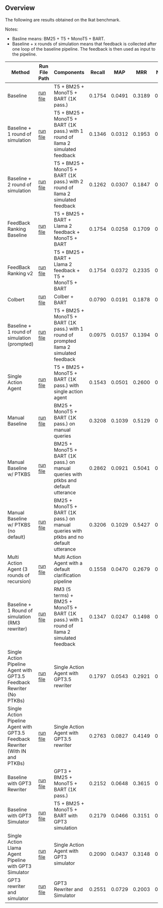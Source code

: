 ## Overview

The following are results obtained on the Ikat benchmark.

Notes:

- Basline means: BM25 + T5 + MonoT5 + BART.
- Baseline + x rounds of simulation means that feedback is collected after one loop of the baseline pipeline. The feedback is then used as input to the pipeline.

| Method | Run File Path | Components | Recall | MAP | MRR | NDCG | NDCG @ 3 | 
| -------- | -------- | -------- | -------- | -------- | -------- | -------- | -------- |
| Baseline   | [run file](../data/generated_conversations/bm25_t5_monot5_bart/bm25_t5_monot5_bart.run) | T5 + BM25 + MonoT5 + BART (1K pass.)  | 0.1754   | 0.0491   | 0.3189  | 0.1447  | 0.1546  |
| Baseline + 1 round of simulation   | [run file](../data/generated_conversations/bm25_t5_t5_bart_llama2_1round/bm25_t5_t5_bart_llama2_1round.run) | T5 + BM25 + MonoT5 + BART (1K pass.) with 1 round of llama 2 simulated feedback  | 0.1346  | 0.0312   | 0.1953  | 0.0774  | 0.0842  |
| Baseline + 2 round of simulation   | [run file](../data/generated_conversations/bm25_t5_t5_bart_llama2_2round/bm25_t5_t5_bart_llama2_2round.run) | T5 + BM25 + MonoT5 + BART (1K pass.) with 2 round of llama 2 simulated feedback  | 0.1262 | 0.0307   | 0.1847  | 0.0922  | 0.0832 |
| FeedBack Ranking Baseline   | [run file](../data/generated_conversations/bm25_t5_bart_llama2_t5_bart/bm25_t5_bart_llama2_t5_bart.run) | T5 + BM25 + BART + Llama 2 feedback + MonoT5 + BART  | 0.1754 | 0.0258   | 0.1709  | 0.1074  | 0.0596 |
| FeedBack Ranking v2   | [run file](../data/generated_conversations/bm25_t5_monot5_bart_llama2_t5_monot5_bart/bm25_t5_monot5_bart_llama2_t5_monot5_bart.run) | T5 + BM25 + BART + Llama 2 feedback + T5 + MonoT5 + BART  | 0.1754 | 0.0372 | 0.2335  | 0.1241  | 0.1096 |
| Colbert   | [run file](../data/generated_conversations/colbert_bart/colbert_bart.run) | Colber + BART  | 0.0790 | 0.0191 | 0.1878  | 0.0603  | 0.0736 |
| Baseline + 1 round of simulation (prompted)   | [run file](../data/generated_conversations/prompted_simulation_baseline/prompted_simulation_baseline.run) | T5 + BM25 + MonoT5 + BART (1K pass.) with 1 round of prompted llama 2 simulated feedback  | 0.0975 | 0.0157 | 0.1394  | 0.0676  | 0.0628 |
| Single Action Agent   | [run file](../data/generated_conversations/single_action_agent/single_action_agent.run) | T5 + BM25 + MonoT5 + BART (1K pass.) with single action agent  | 0.1543 | 0.0501 | 0.2600  | 0.1280  | 0.1293 |
| Manual Baseline   | [run file](../data/generated_conversations/manual_baseline/manual_baseline.run) | BM25 + MonoT5 + BART (1K pass.) on manual queries | 0.3208 | 0.1039 | 0.5129  | 0.2645  | 0.2726 |
| Manual Baseline w/ PTKBS   | [run file](../data/generated_conversations/manual_baseline_with_ptkbs/manual_baseline_with_ptkbs.run) | BM25 + MonoT5 + BART (1K pass.) on manual queries with ptkbs and default utterance | 0.2862 | 0.0921 | 0.5041  | 0.2411  | 0.2348 |
| Manual Baseline w/ PTKBS (no default)   | [run file](../data/generated_conversations/manual_baseline_with_ptkbs_no_default/manual_baseline_with_ptkbs_no_default.run) | BM25 + MonoT5 + BART (1K pass.) on manual queries with ptkbs and no default utterance | 0.3206 | 0.1029 | 0.5427  | 0.2634  | 0.2830 |
| Multi Action Agent (3 rounds of recursion)   | [run file](../data/generated_conversations/multi_action_agent/multi_action_agent.run) | Multi Action Agent with a default clarification pipeline | 0.1558 | 0.0470 | 0.2679  | 0.1278  | 0.1379 |
| Baseline + 1 Round of simulation (RM3 rewriter)   | [run file](../data/generated_conversations/tuned_simulation_baseline_With_rm3_rewriter/tuned_simulation_baseline_with_rm3_rewriter.run) | RM3 (5 terms) + BM25 + MonoT5 + BART (1K pass.) with 1 round of llama 2 simulated feedback | 0.1347 | 0.0247 | 0.1498  | 0.0932  | 0.0659 |
| Single Action Pipeline Agent with GPT3.5 Feedback Rewriter (No PTKBs)   | [run file](../data/generated_conversations/single_action_agent_pipeline_with_feedback_rewriter/single_action_agent_pipeline_with_feedback_rewriter.run) | Single Action Agent with GPT3.5 rewriter | 0.1797 | 0.0543 | 0.2921  | 0.1439  | 0.1431 |
| Single Action Pipeline Agent with GPT3.5 Feedback Rewriter (With IN and PTKBs)   | [run file](../data/generated_conversations/single_action_agent_pipeline_with_feedback_rewriter_v2/single_action_agent_pipeline_with_feedback_rewriter_v2.run) | Single Action Agent with GPT3.5 rewriter | 0.2763 | 0.0827 | 0.4149  | 0.2139  | 0.2175 |
| Baseline with GPT3 Rewriter   | [run file](../data/generated_conversations/standard_baseline_gpt3_rewriter/standard_baseline_gpt3_rewriter.run) | GPT3 + BM25 + MonoT5 + BART (1K pass.) | 0.2152 | 0.0648 | 0.3615  | 0.1755  | 0.1787 |
| Baseline with GPT3 Simulator  | [run file](../data/generated_conversations/gpt3_simulation_baseline/gpt3_simulation_baseline.run) | T5 + BM25 + MonoT5 + BART with GPT3 simulation | 0.2179 | 0.0466 | 0.3151  | 0.1490  | 0.1279 |
| Single Action Llama Agent Pipeline with GPT3 Simulator  | [run file](../data/generated_conversations/single_action_agent_with_gpt3/single_action_agent_with_gpt3.run) | Single Action Agent with GPT3 simulator | 0.2090 | 0.0437 | 0.3148  | 0.1483  | 0.1362 |
| GPT3 rewriter and simulator  | [run file](../data/generated_conversations/openai_rewriter_and_simulator/openai_rewriter_and_simulator.run) | GPT3 Rewriter and Simulator | 0.2551 | 0.0729 | 0.2003  | 0.1949  | 0.2034 |